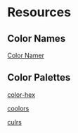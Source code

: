 # Resources

## Color Names

<a href="https://colornamer.robertcooper.me/" target="_blank" rel="noopener noreferrer">Color Namer</a>

## Color Palettes

<a href="https://www.color-hex.com/" target="_blank" rel="noopener noreferrer">color-hex</a>

<a href="https://coolors.co/" target="_blank" rel="noopener noreferrer">coolors</a>

<a href="https://culrs.com/" target="_blank" rel="noopener noreferrer">culrs</a>
